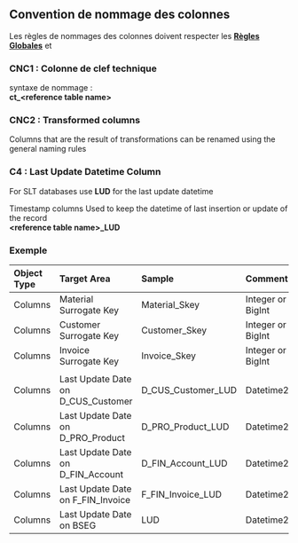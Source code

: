 ## Convention de nommage des colonnes

Les règles de nommages des colonnes doivent respecter les **[Règles Globales](GlobalRules.md)** et

### CNC1 : Colonne de clef technique
syntaxe de nommage :
<br/>
**ct_\<reference table name\>**


### CNC2 : Transformed columns
Columns that are the result of transformations can be renamed using the general naming rules

### C4 : Last Update Datetime Column
For SLT databases use **LUD** for the last update datetime

Timestamp columns Used to keep the datetime of last insertion or update of the record <br/>
**\<reference table name\>\_LUD**



### Exemple

Object Type	|	Target Area	|	Sample	|	Comment
|	:---	|	:---	|	:---	|:---		|
|	Columns	|	Material Surrogate Key	|	Material_Skey	|	Integer or BigInt	|
|	Columns	|	Customer Surrogate Key	|	Customer_Skey	|	Integer or BigInt	|
|	Columns	|	Invoice Surrogate Key	|	Invoice_Skey	|	Integer or BigInt	|
|		|		|		|		|
|	Columns	|	Last Update Date on D_CUS_Customer	|	D_CUS_Customer_LUD	|	Datetime2	|
|	Columns	|	Last Update Date on D_PRO_Product	|	D_PRO_Product_LUD	|	Datetime2	|
|	Columns	|	Last Update Date on D_FIN_Account	|	D_FIN_Account_LUD	|	Datetime2	|
|	Columns	|	Last Update Date on F_FIN_Invoice	|	F_FIN_Invoice_LUD	|	Datetime2	|
|	Columns	|	Last Update Date on BSEG	|	LUD	|	Datetime2	|
